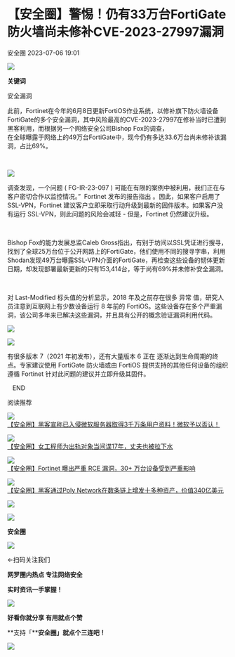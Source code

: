 #  【安全圈】警惕！仍有33万台FortiGate防火墙尚未修补CVE-2023-27997漏洞   
 安全圈   2023-07-06 19:01  
  
![](https://mmbiz.qpic.cn/mmbiz_jpg/aBHpjnrGylgSxa9I02IBd3bgLEhwfJCeRibw3LEjMujeAhD2CvyiaVCZJVHGHODbkPx3pViaX0sAibZsDun6sicUzdQ/640?wx_fmt=jpeg "")  
  
  
**关键词**  
  
  
  
安全漏洞  
  
  
  
此前，Fortinet在今年的6月8日更新FortiOS作业系统，以修补旗下防火墙设备FortiGate的多个安全漏洞，其中风险最高的CVE-2023-27997在修补当时已遭到黑客利用，而根据另一个网络安全公司Bishop Fox的调查，  
在全球曝露于网络上的49万台FortiGate中，现今仍有多达33.6万台尚未修补该漏洞，占比69%。  
  
   
  
![](https://mmbiz.qpic.cn/sz_mmbiz_png/QmbJGbR2j6xRPtvNIWEj6InEpPqlBO2ppCcF0dZVdOAYgjsfVa2DCXloeDdS0j6tg2vQzRA61RIHDqMmXicnD0g/640?wx_fmt=png&wxfrom=5&wx_lazy=1&wx_co=1 "")  
  
  
调查发现，一个问题 ( FG-IR-23-097 ) 可能在有限的案例中被利用，我们正在与客户密切合作以监控情况。”  Fortinet 发布的报告指出 。因此，如果客户启用了 SSL-VPN，Fortinet 建议客户立即采取行动升级到最新的固件版本。如果客户没有运行 SSL-VPN，则此问题的风险会减轻 - 但是，Fortinet 仍然建议升级。  
  
   
  
Bishop Fox的能力发展总监Caleb Gross指出，有别于坊间以SSL凭证进行搜寻，找到了全球25万台位于公开网路上的FortiGate，他们使用不同的搜寻字串，利用Shodan发现49万台曝露SSL-VPN介面的FortiGate，再检查这些设备的韧体更新日期，却发现部署最新更新的只有153,414台，等于尚有69%并未修补安全漏洞。  
  
   
  
对 Last-Modified 标头值的分析显示，2018 年及之前存在很多 异常 值，研究人员注意到互联网上有少数设备运行 8 年前的 FortiOS。这些设备存在多个严重漏洞，该公司多年来已解决这些漏洞，并且具有公开的概念验证漏洞利用代码。  
  
![](https://mmbiz.qpic.cn/sz_mmbiz_png/QmbJGbR2j6xRPtvNIWEj6InEpPqlBO2pWVbhFUl9icicXe3arpo3Z46kWMj38UiadKS5pvboichTBuzVwIMUXbeWfQ/640?wx_fmt=png&wxfrom=5&wx_lazy=1&wx_co=1 "")  
  
![](https://mmbiz.qpic.cn/sz_mmbiz_png/QmbJGbR2j6xRPtvNIWEj6InEpPqlBO2pTxMAkd2AD3O62qLSCj6npfGOSo1k343mky4fFHBCibMgxMBFYmV2cwQ/640?wx_fmt=png&wxfrom=5&wx_lazy=1&wx_co=1 "")  
  
  
有很多版本 7（2021 年初发布），还有大量版本 6 正在 逐渐达到生命周期的终点。专家建议使用 FortiGate 防火墙或由 FortiOS 提供支持的其他任何设备的组织遵循 Fortinet 针对此问题的建议并立即升级其固件。  
  
  
   END    
  
  
阅读推荐  
  
  
![](https://mmbiz.qpic.cn/sz_mmbiz_jpg/aBHpjnrGylj0ZrP8M27mwF4DnkEk9dTbTsyLLjZXVfN0gy6Nc4l5icFvpibsKo3vOLcNxGcaicmZQx9X2TrSOzDTA/640?wx_fmt=jpeg "")  
[【安全圈】黑客宣称已入侵微软服务器取得3千万条用户资料！微软予以否认！](http://mp.weixin.qq.com/s?__biz=MzIzMzE4NDU1OQ==&mid=2652038529&idx=1&sn=e1617c363e1d3f0797a1e95db5ad4633&chksm=f36fc9c1c41840d726ac88490012eed2516b94c65655da7eb291adc5cccf05dd3ded484d5377&scene=21#wechat_redirect)  
  
  
  
![](https://mmbiz.qpic.cn/sz_mmbiz_png/aBHpjnrGylghro3iaKdicAm8jReKKFxibG3GjaGqfZD5JtwFq0DHKHQJoFxicoLmWZgvUQo0jwb3sOyflJcA2wYsBg/640?wx_fmt=png "")  
[【安全圈】女工程师为出轨对象当间谍17年，丈夫也被拉下水](http://mp.weixin.qq.com/s?__biz=MzIzMzE4NDU1OQ==&mid=2652038529&idx=2&sn=56eb5e1e4f566402783bd9a87649a222&chksm=f36fc9c1c41840d70787a30034c90f26bea17152e129ebad3f5d15838cd438f6fef76a32b76e&scene=21#wechat_redirect)  
  
  
  
![](https://mmbiz.qpic.cn/sz_mmbiz_jpg/aBHpjnrGylj0ZrP8M27mwF4DnkEk9dTbK0LnqSgqibfH5HaXYA75wfxQp4262bXaewpsIEyOtRqTuersmD1pgrw/640?wx_fmt=jpeg "")  
[【安全圈】Fortinet 曝出严重 RCE 漏洞，30+ 万台设备受到严重影响](http://mp.weixin.qq.com/s?__biz=MzIzMzE4NDU1OQ==&mid=2652038529&idx=3&sn=e4c4dcca42b42b9d0070c29bfd0c6a75&chksm=f36fc9c1c41840d7f08053f149bd0cbdcc64564b9379db9533feaa5d6ce39aad7a6b7f552501&scene=21#wechat_redirect)  
  
  
  
![](https://mmbiz.qpic.cn/sz_mmbiz_png/aBHpjnrGylghro3iaKdicAm8jReKKFxibG3icdbU9zLQWmLvw90S07oo43puPxQicN1vYdQroYl4Cprv5qDO5FLNPSw/640?wx_fmt=png "")  
[【安全圈】黑客通过Poly Network在数条链上增发十多种资产，价值340亿美元](http://mp.weixin.qq.com/s?__biz=MzIzMzE4NDU1OQ==&mid=2652038529&idx=4&sn=63509846c68f9669a0ebf2843db5d0a2&chksm=f36fc9c1c41840d786c09f0169a3c38b3e85ea3334e31b9877e814f7e1ef9fb170a159424457&scene=21#wechat_redirect)  
  
  
  
![](https://mmbiz.qpic.cn/mmbiz_gif/aBHpjnrGylgeVsVlL5y1RPJfUdozNyCEft6M27yliapIdNjlcdMaZ4UR4XxnQprGlCg8NH2Hz5Oib5aPIOiaqUicDQ/640?wx_fmt=gif "")  
  
  
  
![](https://mmbiz.qpic.cn/mmbiz_png/aBHpjnrGylgeVsVlL5y1RPJfUdozNyCEDQIyPYpjfp0XDaaKjeaU6YdFae1iagIvFmFb4djeiahnUy2jBnxkMbaw/640?wx_fmt=png "")  
  
**安全圈**  
  
![](https://mmbiz.qpic.cn/mmbiz_gif/aBHpjnrGylgeVsVlL5y1RPJfUdozNyCEft6M27yliapIdNjlcdMaZ4UR4XxnQprGlCg8NH2Hz5Oib5aPIOiaqUicDQ/640?wx_fmt=gif "")  
  
  
←扫码关注我们  
  
**网罗圈内热点 专注网络安全**  
  
**实时资讯一手掌握！**  
  
  
![](https://mmbiz.qpic.cn/mmbiz_gif/aBHpjnrGylgeVsVlL5y1RPJfUdozNyCE3vpzhuku5s1qibibQjHnY68iciaIGB4zYw1Zbl05GQ3H4hadeLdBpQ9wEA/640?wx_fmt=gif "")  
  
**好看你就分享 有用就点个赞**  
  
**支持「****安全圈」就点个三连吧！**  
  
![](https://mmbiz.qpic.cn/mmbiz_gif/aBHpjnrGylgeVsVlL5y1RPJfUdozNyCE3vpzhuku5s1qibibQjHnY68iciaIGB4zYw1Zbl05GQ3H4hadeLdBpQ9wEA/640?wx_fmt=gif "")  
  
  
  

